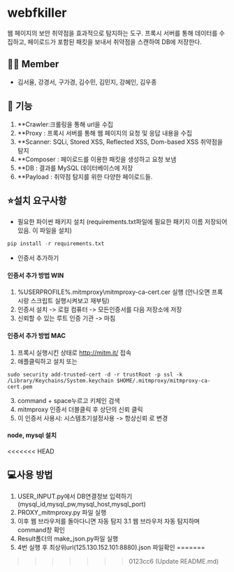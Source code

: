 # webfkiller
웹 페이지의 보안 취약점을 효과적으로 탐지하는 도구. 프록시 서버를 통해 데이터를 수집하고, 페이로드가 포함된 패킷을 보내서 취약점을 스캔하여 DB에 저장한다.

## 👯‍♀️ Member
- 김서율, 강경서, 구가경, 김수민, 김민지, 강혜인, 김우종

## 🎯 기능
1. **Crawler:크롤링을 통해 url을 수집
2. **Proxy : 프록시 서버를 통해 웹 페이지의 요청 및 응답 내용을 수집
3. **Scanner: SQLi, Stored XSS, Reflected XSS, Dom-based XSS 취약점을 탐지
4. **Composer : 페이로드를 이용한 패킷을 생성하고 요청 보냄
5. **DB : 결과를 MySQL 데이터베이스에 저장
6. **Payload : 취약점 탐지를 위한 다양한 페이로드들.

## ⭐설치 요구사항
- 필요한 파이썬 패키지 설치
  (requirements.txt파일에 필요한 패키지 이름 저장되어있음. 이 파일을 설치)
```python
pip install -r requirements.txt
```
- 인증서 추가하기
#### 인증서 추가 방법 WIN
1. %USERPROFILE%\.mitmproxy\mitmproxy-ca-cert.cer 실행 (안나오면 프록시랑 스크립트 실행시켜보고 재부팅)
2. 인증서 설치 -> 로컬 컴퓨터 -> 모든인증서를 다음 저장소에 저장
3. 신뢰할 수 있는 루트 인증 기관 -> 마침

#### 인증서 추가 방법 MAC
1. 프록시 실행시킨 상태로  http://mitm.it/ 접속
2. 애플클릭하고 설치 또는
```
sudo security add-trusted-cert -d -r trustRoot -p ssl -k /Library/Keychains/System.keychain $HOME/.mitmproxy/mitmproxy-ca-cert.pem
```
3. command + space누르고 키체인 검색
4. mitmproxy 인증서 더블클릭 후 상단의 신뢰 클릭
5. 이 인증서 사용시: 시스템초기설정사용 -> 항상신뢰 로 변경

#### node, mysql 설치

<<<<<<< HEAD
## 💻사용 방법
1. USER_INPUT.py에서 DB연결정보 입력하기(mysql_id,mysql_pw,mysql_host,mysql_port)
2. PROXY_mitmproxy.py 파일 실행
3. 이후 웹 브라우저를 돌아다니면 자동 탐지
3.1 웹 브라우저 자동 탐지하며 command창 확인
4. Result폴더의 make_json.py파일 실행
5. 4번 실행 후 최상위url(125.130.152.101:8880).json 파일확인
=======




>>>>>>> 0123cc6 (Update README.md)
